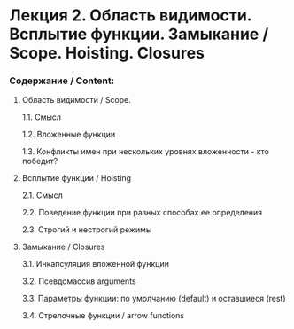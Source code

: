 # Лекция 2. Область видимости. Всплытие функции. Замыкание / Scope. Hoisting. Closures

### Содержание / Content:

1. Область видимости / Scope.

   1.1. Смысл

   1.2. Вложенные функции

   1.3. Конфликты имен при нескольких уровнях вложенности - кто победит?

2. Всплытие функции / Hoisting

   2.1. Смысл

   2.2. Поведение функции при разных способах ее определения

   2.3. Строгий и нестрогий режимы

3. Замыкание / Closures

   3.1. Инкапсуляция вложенной функции

   3.2. Псевдомассив arguments

   3.3. Параметры функции: по умолчанию (default) и оставшиеся (rest)

   3.4. Стрелочные функции / arrow functions
